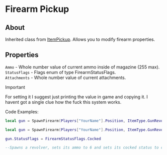 # Firearm Pickup

## About
Inherited class from [ItemPickup](link). Allows you to modify firearm properties.

## Properties
`Ammo` - Whole number value of current ammo inside of magazine (255 max).<br>
`StatusFlags` - Flags enum of type FirearmStatusFlags.<br>
`Attachments` - Whole number value of current attachments.<br>

> [!IMPORTANT]
> For setting it I suggest just printing the value in game and copying it. I havent got a single clue how the fuck this system works.

Code Examples:

```lua
local gun = SpawnFirearm(Players["YourName"].Position, ItemType.GunRevolver, 255) --Spawns a revolver on player pos with 255 rounds inside of it :trollface:
```

```lua
local gun = SpawnFirearm(Players["YourName"].Position, ItemType.GunRevolver, 6)

gun.StatusFlags = FirearmStatusFlags.Cocked

--Spawns a revolver, sets its ammo to 6 and sets its cocked status to cocked
```